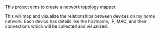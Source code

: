 This project aims to create a network topology mapper.

This will map and visualize the relationships between devices on my home network. Each device has details like the hostname, IP, MAC, and their connections which will be collected and visualized.